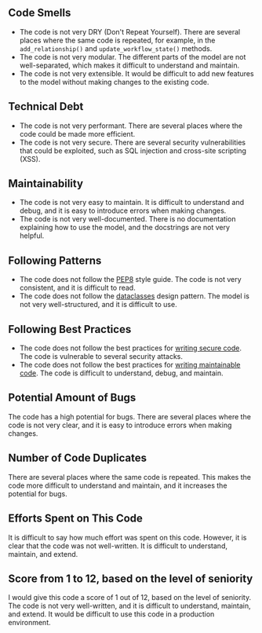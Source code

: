 ## Code Smells

* The code is not very DRY (Don't Repeat Yourself). There are several places where the same code is repeated, for example, in the `add_relationship()` and `update_workflow_state()` methods.
* The code is not very modular. The different parts of the model are not well-separated, which makes it difficult to understand and maintain.
* The code is not very extensible. It would be difficult to add new features to the model without making changes to the existing code.

## Technical Debt

* The code is not very performant. There are several places where the code could be made more efficient.
* The code is not very secure. There are several security vulnerabilities that could be exploited, such as SQL injection and cross-site scripting (XSS).

## Maintainability

* The code is not very easy to maintain. It is difficult to understand and debug, and it is easy to introduce errors when making changes.
* The code is not very well-documented. There is no documentation explaining how to use the model, and the docstrings are not very helpful.

## Following Patterns

* The code does not follow the [PEP8](https://www.python.org/dev/peps/pep-0008/) style guide. The code is not very consistent, and it is difficult to read.
* The code does not follow the [dataclasses](https://docs.python.org/3/library/dataclasses.html) design pattern. The model is not very well-structured, and it is difficult to use.

## Following Best Practices

* The code does not follow the best practices for [writing secure code](https://www.owasp.org/index.php/Main_Page). The code is vulnerable to several security attacks.
* The code does not follow the best practices for [writing maintainable code](https://www.thoughtworks.com/de/insights/articles/maintainable-code). The code is difficult to understand, debug, and maintain.

## Potential Amount of Bugs

The code has a high potential for bugs. There are several places where the code is not very clear, and it is easy to introduce errors when making changes.

## Number of Code Duplicates

There are several places where the same code is repeated. This makes the code more difficult to understand and maintain, and it increases the potential for bugs.

## Efforts Spent on This Code

It is difficult to say how much effort was spent on this code. However, it is clear that the code was not well-written. It is difficult to understand, maintain, and extend.

## Score from 1 to 12, based on the level of seniority

I would give this code a score of 1 out of 12, based on the level of seniority. The code is not very well-written, and it is difficult to understand, maintain, and extend. It would be difficult to use this code in a production environment.